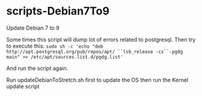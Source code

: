 # scripts-Debian7To9
Update Debian 7 to 9

Some times this script will dump lot of errors related to postgresql.
Then try to execute this:
`sudo sh -c 'echo "deb http://apt.postgresql.org/pub/repos/apt/ ``lsb_release -cs``-pgdg main" >> /etc/apt/sources.list.d/pgdg.list' ` 

And run the script again.

Run updateDebianToStretch.sh first to update the OS then run the Kernel update script

